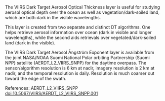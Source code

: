 The VIIRS Dark Target Aerosol Optical Thickness layer is useful for studying aerosol optical depth over the ocean as well as vegetation/dark-soiled land, which are both dark in the visible wavelengths.

This layer is created from two separate and distinct DT algorithms. One helps retrieve aerosol information over ocean (dark in visible and longer wavelengths), while the second aids retrievals over vegetated/dark-soiled land (dark in the visible).

The VIIRS Dark Target Aerosol Ångström Exponent layer is available from the joint NASA/NOAA Suomi National Polar orbiting Partnership (Suomi NPP) satellite (AERDT_L2_VIIRS_SNPP) for the daytime overpass. The sensor/algorithm resolution is 6 km at nadir, imagery resolution is 2 km at nadir, and the temporal resolution is daily. Resolution is much coarser out toward the edge of the swath.

References: AERDT_L2_VIIRS_SNPP [doi:10.5067/VIIRS/AERDT_L2_VIIRS_SNPP.001](https://doi.org/10.5067/VIIRS/AERDT_L2_VIIRS_SNPP.001)